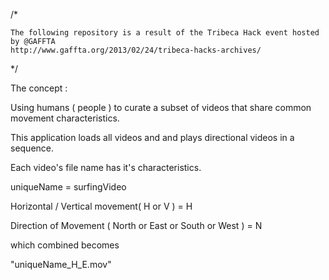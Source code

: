 /*

	The following repository is a result of the Tribeca Hack event hosted by @GAFFTA
	http://www.gaffta.org/2013/02/24/tribeca-hacks-archives/

*/

The concept : 

Using humans ( people ) to curate a subset of videos that share common movement characteristics.


This application loads all videos and and plays directional videos in a sequence. 


Each video's file name has it's characteristics.


uniqueName = surfingVideo

Horizontal / Vertical movement( H or V )  = H

Direction of Movement ( North or East or South or West ) = N

which combined becomes

"uniqueName_H_E.mov"



